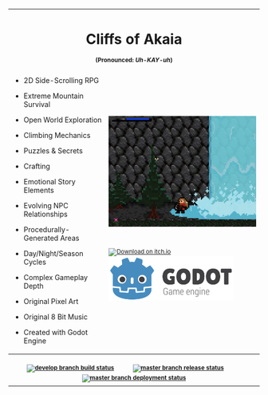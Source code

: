 <table>
<tr>
<th colspan="2"><h1>Cliffs of Akaia</h1><sup>(Pronounced: <i>Uh-KAY-uh</i>)</sup></th>
</tr>
<tr>
<td>

- 2D Side-Scrolling RPG

- Extreme Mountain Survival

- Open World Exploration

- Climbing Mechanics

- Puzzles & Secrets

- Crafting

- Emotional Story Elements

- Evolving NPC Relationships

- Procedurally-Generated Areas

- Day/Night/Season Cycles

- Complex Gameplay Depth

- Original Pixel Art

- Original 8 Bit Music

- Created with Godot Engine

</td>
<td>
<a href="https://raw.githubusercontent.com/forerunnergames/coa/develop/screenshot.png"><img src="./screenshot.png" alt="Screenshot" width="600px"/></a>
<br/><br/><br/><a href="https://forerunnergames.itch.io/coa"><sub><img src="http://jessemillar.github.io/available-on-itchio-badge/badge-bw.png" alt="Download on itch.io" width="250px"/></sub></a>&nbsp;&nbsp;&nbsp;&nbsp;&nbsp;&nbsp;&nbsp;<a href="https://godotengine.org/"><sup><img src="./godot.png" width="250px"/></sup></a></td>
</tr>
<tr>
<th colspan="2"><br/><sup>
<a href="https://github.com/forerunnergames/coa/actions/workflows/build.yml"><img src="https://github.com/forerunnergames/coa/actions/workflows/build.yml/badge.svg?branch=develop" alt="develop branch build status"/></a>
  &nbsp;&nbsp;&nbsp;&nbsp;&nbsp;&nbsp;&nbsp;&nbsp;&nbsp;&nbsp;
<a href="https://github.com/forerunnergames/coa/actions/workflows/release.yml"><img src="https://github.com/forerunnergames/coa/actions/workflows/release.yml/badge.svg?branch=master" alt="master branch release status"/></a>
  &nbsp;&nbsp;&nbsp;&nbsp;&nbsp;&nbsp;&nbsp;&nbsp;&nbsp;&nbsp;
<a href="https://github.com/forerunnergames/coa/actions/workflows/deploy.yml"><img src="https://github.com/forerunnergames/coa/actions/workflows/deploy.yml/badge.svg?branch=master" alt="master branch deployment status"/></a>
</sup>
</th>
</tr>
</table>
